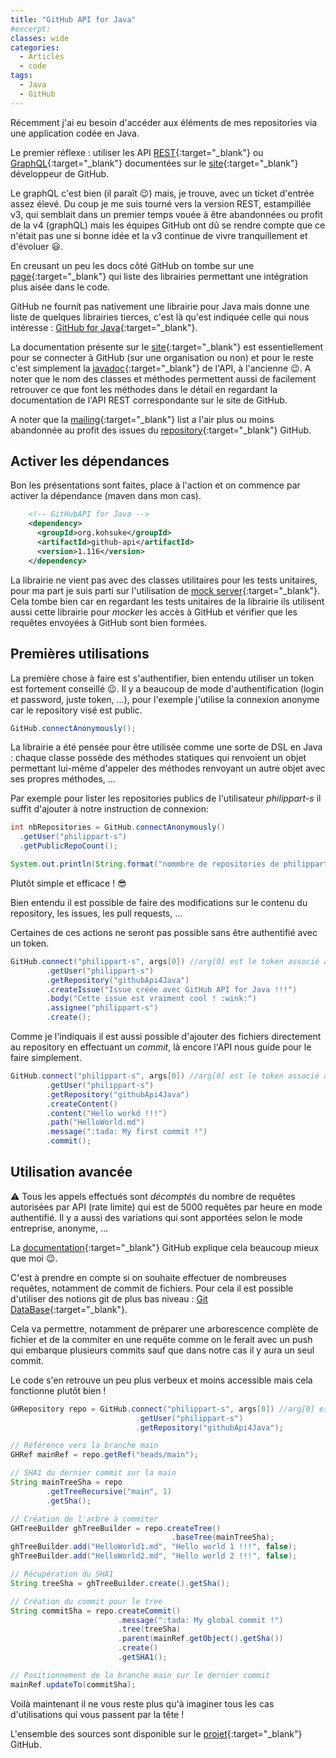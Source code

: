 ```yaml
---
title: "GitHub API for Java"
#excerpt: 
classes: wide
categories:
  - Articles
  - code
tags:
  - Java
  - GitHub 
---
```

Récemment j'ai eu besoin d'accéder aux éléments de mes repositories via une application codée en Java.

Le premier réflexe : utiliser les API [REST](https://docs.github.com/en/free-pro-team@latest/rest){:target="_blank"} ou [GraphQL](https://docs.github.com/en/free-pro-team@latest/graphql){:target="_blank"} documentées sur le [site](https://docs.github.com/en/free-pro-team@latest/developers){:target="_blank"} développeur de GitHub.

Le graphQL c'est bien (il paraît :wink:) mais, je trouve, avec un ticket d'entrée assez élevé.
Du coup je me suis tourné vers la version REST, estampillée v3, qui semblait dans un premier temps vouée à être abandonnées ou profit de la v4 (graphQL) mais les équipes GitHub ont dû se rendre compte que ce n'était pas une si bonne idée et la v3 continue de vivre tranquillement et d'évoluer :smiley:. 

En creusant un peu les docs côté GitHub on tombe sur une [page](https://developer.github.com/v3/libraries/){:target="_blank"} qui liste des librairies permettant une intégration plus aisée dans le code.

GitHub ne fournit pas nativement une librairie pour Java mais donne une liste de quelques librairies tierces, c'est là qu'est indiquée celle qui nous intéresse : [GitHub for Java](http://github-api.kohsuke.org/){:target="_blank"}.

La documentation présente sur le [site](https://github-api.kohsuke.org/){:target="_blank"} est essentiellement pour se connecter à GitHub (sur une organisation  ou non) et pour le reste c'est simplement la [javadoc](https://github-api.kohsuke.org/apidocs/index.html){:target="_blank"} de l'API, à l'ancienne :wink:. A noter que le nom des classes et méthodes permettent aussi de facilement retrouver ce que font les méthodes dans le détail en regardant la documentation de l'API REST correspondante sur le site de GitHub.

A noter que la [mailing](https://groups.google.com/forum/#!forum/github-api){:target="_blank"} list a l'air plus ou moins abandonnée au profit des issues du [repository](https://github.com/hub4j/github-api){:target="_blank"} GitHub.

## Activer les dépendances

Bon les présentations sont faites, place à l'action et on commence par activer la dépendance (maven dans mon cas).

```xml
    <!-- GitHubAPI for Java -->
    <dependency>
      <groupId>org.kohsuke</groupId>
      <artifactId>github-api</artifactId>
      <version>1.116</version>
    </dependency>
```

La librairie ne vient pas avec des classes utilitaires pour les tests unitaires, pour ma part je suis parti sur l'utilisation de [mock server](https://www.mock-server.com/){:target="_blank"}. Cela tombe bien car en regardant les tests unitaires de la librairie ils utilisent aussi cette librairie pour *mocker* les accès à GitHub et vérifier que les requêtes envoyées à GitHub sont bien formées.


## Premières utilisations
La première chose à faire est s'authentifier, bien entendu utiliser un token est fortement conseillé :wink:. Il y a beaucoup de mode d'authentification (login et password, juste token, ...), pour l'exemple j'utilise la connexion anonyme car le repository visé est public.

```java
GitHub.connectAnonymously();
```

La librairie a été pensée pour être utilisée comme une sorte de DSL en Java : chaque classe possède des méthodes statiques qui renvoient un objet permettant lui-même d'appeler des méthodes renvoyant un autre objet avec ses propres méthodes, ...

Par exemple pour lister les repositories publics de l'utilisateur *philippart-s* il suffit d'ajouter à notre instruction de connexion:
```java
int nbRepositories = GitHub.connectAnonymously()
  .getUser("philippart-s")
  .getPublicRepoCount();

System.out.println(String.format("nommbre de repositories de philippart-s : %s", nbRepositories));
```

Plutôt simple et efficace ! :sunglasses:

Bien entendu il est possible de faire des modifications sur le contenu du repository, les issues, les pull requests, ...

Certaines de ces actions ne seront pas possible sans être authentifié avec un token.

```java
GitHub.connect("philippart-s", args[0]) //arg[0] est le token associé au compte
        .getUser("philippart-s")
        .getRepository("githubApi4Java")
        .createIssue("Issue créée avec GitHub API for Java !!!")
        .body("Cette issue est vraiment cool ! :wink:")
        .assignee("philippart-s")
        .create();
```

Comme je l'indiquais il est aussi possible d'ajouter des fichiers directement au repository en effectuant un *commit*, là encore l'API nous guide pour le faire simplement.

```java
GitHub.connect("philippart-s", args[0]) //arg[0] est le token associé au compte
        .getUser("philippart-s")
        .getRepository("githubApi4Java")
        .createContent()
        .content("Hello workd !!!")
        .path("HelloWorld.md")
        .message(":tada: My first commit !")
        .commit();
```

## Utilisation avancée
:warning: Tous les appels effectués sont *décomptés* du nombre de requêtes autorisées par API (rate limite) qui est de 5000 requêtes par heure en mode authentifié. Il y a aussi des variations qui sont apportées selon le mode entreprise, anonyme, ... 

La [documentation](https://docs.github.com/en/free-pro-team@latest/rest/overview/resources-in-the-rest-api#rate-limiting){:target="_blank"} GitHub explique cela beaucoup mieux que moi :wink:.

C'est à prendre en compte si on souhaite effectuer de nombreuses requêtes, notamment de commit de fichiers. Pour cela il est possible d'utiliser des notions git de plus bas niveau : [Git DataBase](https://docs.github.com/en/free-pro-team@latest/rest/reference/git){:target="_blank"}.

Cela va permettre, notamment de préparer une arborescence complète de fichier et de la commiter en une requête comme on le ferait avec un push qui embarque plusieurs commits sauf que dans notre cas il y aura un seul commit.

Le code s'en retrouve un peu plus verbeux et moins accessible mais cela fonctionne plutôt bien !
```java
GHRepository repo = GitHub.connect("philippart-s", args[0]) //arg[0] est le token associé au compte
                            .getUser("philippart-s")
                            .getRepository("githubApi4Java");

// Référence vers la branche main
GHRef mainRef = repo.getRef("heads/main");

// SHA1 du dernier commit sur la main
String mainTreeSha = repo
        .getTreeRecursive("main", 1)
        .getSha();

// Création de l'arbre à commiter
GHTreeBuilder ghTreeBuilder = repo.createTree()
                                    .baseTree(mainTreeSha);
ghTreeBuilder.add("HelloWorld1.md", "Hello world 1 !!!", false);
ghTreeBuilder.add("HelloWorld2.md", "Hello world 2 !!!", false);

// Récupération du SHA1
String treeSha = ghTreeBuilder.create().getSha();

// Création du commit pour le tree
String commitSha = repo.createCommit()
                        .message(":tada: My global commit !")
                        .tree(treeSha)
                        .parent(mainRef.getObject().getSha())
                        .create()
                        .getSHA1();

// Positionnement de la branche main sur le dernier commit
mainRef.updateTo(commitSha);
```

Voilà maintenant il ne vous reste plus qu'à imaginer tous les cas d'utilisations qui vous passent par la tête !

L'ensemble des sources sont disponible sur le [projet](https://github.com/philippart-s/githubApi4Java){:target="_blank"} GitHub.